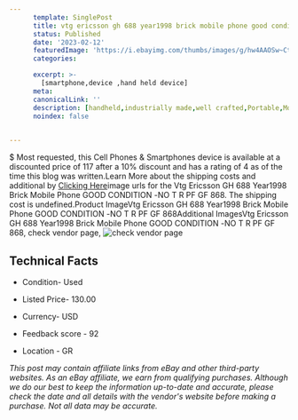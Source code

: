 ```yaml
---
      template: SinglePost
      title: vtg ericsson gh 688 year1998 brick mobile phone good condition t r pf gf 868
      status: Published
      date: '2023-02-12'
      featuredImage: 'https://i.ebayimg.com/thumbs/images/g/hw4AAOSw~Ctjq2vf/s-l225.jpg'
      categories: 

      excerpt: >-
        [smartphone,device ,hand held device]
      meta:
      canonicalLink: ''
      description: [handheld,industrially made,well crafted,Portable,Mobile,Compact,Convenient,Lightweight,Maneuverable,Man-portable,Miniature,Carriable,Hand-held,Light,Holdable,Transportable,Mobile device,Pocket-sized,On-the-go,Wireless,Cordless,Compact size,Convenient size, smartphone,device ,hand held device]
      noindex: false

        
---
```

$
    Most requested, this Cell Phones & Smartphones device is available at a discounted price of 117 after a 10% discount and has a rating of 4 as of the time this blog was written.Learn More about the shipping costs and additional by [Clicking Here](https://www.ebay.com/itm/165855363332?hash=item269dc00104%3Ag%3Ahw4AAOSw%7ECtjq2vf&mkevt=1&mkcid=1&mkrid=711-53200-19255-0&campid=%253CePNCampaignId%253E&customid=%253CreferenceId%253E&toolid=10049)image urls for the Vtg Ericsson GH 688 Year1998 Brick Mobile Phone GOOD CONDITION -ΝΟ T R PF GF 868. The shipping cost is undefined.Product ImageVtg Ericsson GH 688 Year1998 Brick Mobile Phone GOOD CONDITION -ΝΟ T R PF GF 868Additional ImagesVtg Ericsson GH 688 Year1998 Brick Mobile Phone GOOD CONDITION -ΝΟ T R PF GF 868, check vendor page, ![check vendor page](https://origin-galleryplus.ebayimg.com/ws/web/165855363332_2_0_1/225x225.jpg,https://origin-galleryplus.ebayimg.com/ws/web/165855363332_3_0_1/225x225.jpg,https://origin-galleryplus.ebayimg.com/ws/web/165855363332_4_0_1/225x225.jpg,https://origin-galleryplus.ebayimg.com/ws/web/165855363332_5_0_1/225x225.jpg,https://origin-galleryplus.ebayimg.com/ws/web/165855363332_6_0_1/225x225.jpg,https://origin-galleryplus.ebayimg.com/ws/web/165855363332_7_0_1/225x225.jpg,https://origin-galleryplus.ebayimg.com/ws/web/165855363332_8_0_1/225x225.jpg,https://origin-galleryplus.ebayimg.com/ws/web/165855363332_9_0_1/225x225.jpg,https://origin-galleryplus.ebayimg.com/ws/web/165855363332_10_0_1/225x225.jpg,https://origin-galleryplus.ebayimg.com/ws/web/165855363332_11_0_1/225x225.jpg,https://origin-galleryplus.ebayimg.com/ws/web/165855363332_12_0_1/225x225.jpg,https://origin-galleryplus.ebayimg.com/ws/web/165855363332_13_0_1/225x225.jpg,https://origin-galleryplus.ebayimg.com/ws/web/165855363332_14_0_1/225x225.jpg,https://origin-galleryplus.ebayimg.com/ws/web/165855363332_15_0_1/225x225.jpg)
    
    

 ## Technical Facts 



     
      

 - Condition- Used 


      

 - Listed Price- 130.00 


      

 - Currency- USD 


      

 - Feedback score - 92 


      

 - Location - GR 


      
      

 *_This post may contain affiliate links from eBay and other third-party websites. As an eBay affiliate, we earn from qualifying purchases. Although we do our best to keep the information up-to-date and accurate, please check the date and all details with the vendor's website before making a purchase. Not all data may be accurate._*



    
    
    
    
    